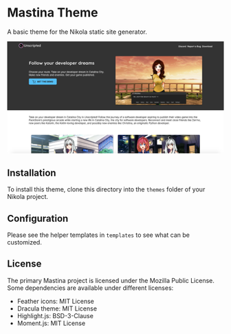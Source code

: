 # Mastina Theme
A basic theme for the Nikola static site generator.

![Mastina Screenshot](screenshot.png)

## Installation

To install this theme, clone this directory into the `themes` folder of your Nikola project.

## Configuration

Please see the helper templates in `templates` to see what can be customized.

## License

The primary Mastina project is licensed under the Mozilla Public License. Some dependencies are available under different licenses:

- Feather icons: MIT License
- Dracula theme: MIT License
- Highlight.js: BSD-3-Clause
- Moment.js: MIT License